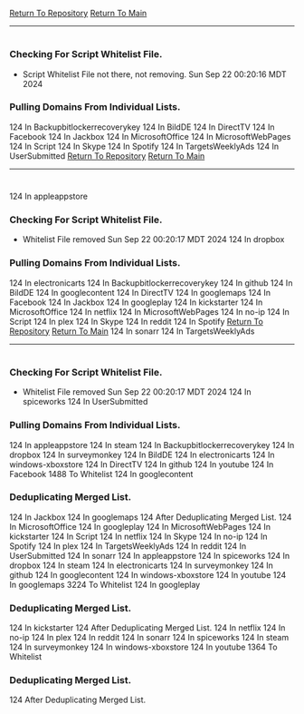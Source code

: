 [Return To Repository](https://github.com/DigitalWarrior/piholeparser/)
[Return To Main](https://github.com/DigitalWarrior/piholeparser/blob/master/RecentRunLogs/Mainlog.md)
____________________________________
# 
### Checking For Script Whitelist File.
* Script Whitelist File not there, not removing. Sun Sep 22 00:20:16 MDT 2024
### Pulling Domains From Individual Lists.
124 In Backupbitlockerrecoverykey
124 In BildDE
124 In DirectTV
124 In Facebook
124 In Jackbox
124 In MicrosoftOffice
124 In MicrosoftWebPages
124 In Script
124 In Skype
124 In Spotify
124 In TargetsWeeklyAds
124 In UserSubmitted
[Return To Repository](https://github.com/DigitalWarrior/piholeparser/)
[Return To Main](https://github.com/DigitalWarrior/piholeparser/blob/master/RecentRunLogs/Mainlog.md)
____________________________________
# 
124 In appleappstore
### Checking For Script Whitelist File.
* Whitelist File removed Sun Sep 22 00:20:17 MDT 2024
124 In dropbox
### Pulling Domains From Individual Lists.
124 In electronicarts
124 In Backupbitlockerrecoverykey
124 In github
124 In BildDE
124 In googlecontent
124 In DirectTV
124 In googlemaps
124 In Facebook
124 In Jackbox
124 In googleplay
124 In kickstarter
124 In MicrosoftOffice
124 In netflix
124 In MicrosoftWebPages
124 In no-ip
124 In Script
124 In plex
124 In Skype
124 In reddit
124 In Spotify
[Return To Repository](https://github.com/DigitalWarrior/piholeparser/)
[Return To Main](https://github.com/DigitalWarrior/piholeparser/blob/master/RecentRunLogs/Mainlog.md)
124 In sonarr
124 In TargetsWeeklyAds
____________________________________
# 
### Checking For Script Whitelist File.
* Whitelist File removed Sun Sep 22 00:20:17 MDT 2024
124 In spiceworks
124 In UserSubmitted
### Pulling Domains From Individual Lists.
124 In appleappstore
124 In steam
124 In Backupbitlockerrecoverykey
124 In dropbox
124 In surveymonkey
124 In BildDE
124 In electronicarts
124 In windows-xboxstore
124 In DirectTV
124 In github
124 In youtube
124 In Facebook
1488 To Whitelist
124 In googlecontent
### Deduplicating Merged List.
124 In Jackbox
124 In googlemaps
124 After Deduplicating Merged List.
124 In MicrosoftOffice
124 In googleplay
124 In MicrosoftWebPages
124 In kickstarter
124 In Script
124 In netflix
124 In Skype
124 In no-ip
124 In Spotify
124 In plex
124 In TargetsWeeklyAds
124 In reddit
124 In UserSubmitted
124 In sonarr
124 In appleappstore
124 In spiceworks
124 In dropbox
124 In steam
124 In electronicarts
124 In surveymonkey
124 In github
124 In googlecontent
124 In windows-xboxstore
124 In youtube
124 In googlemaps
3224 To Whitelist
124 In googleplay
### Deduplicating Merged List.
124 In kickstarter
124 After Deduplicating Merged List.
124 In netflix
124 In no-ip
124 In plex
124 In reddit
124 In sonarr
124 In spiceworks
124 In steam
124 In surveymonkey
124 In windows-xboxstore
124 In youtube
1364 To Whitelist
### Deduplicating Merged List.
124 After Deduplicating Merged List.

